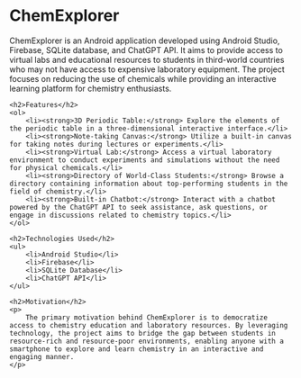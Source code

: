 <!DOCTYPE html>
<html lang="en">
<head>
    <meta charset="UTF-8">
    <meta name="viewport" content="width=device-width, initial-scale=1.0">
    <title>ChemExplorer Project</title>
</head>
<body>
    <h1>ChemExplorer</h1>
    <p>
        ChemExplorer is an Android application developed using Android Studio, Firebase, SQLite database, and ChatGPT API. It aims to provide access to virtual labs and educational resources to students in third-world countries who may not have access to expensive laboratory equipment. The project focuses on reducing the use of chemicals while providing an interactive learning platform for chemistry enthusiasts.
    </p>
    
    <h2>Features</h2>
    <ol>
        <li><strong>3D Periodic Table:</strong> Explore the elements of the periodic table in a three-dimensional interactive interface.</li>
        <li><strong>Note-taking Canvas:</strong> Utilize a built-in canvas for taking notes during lectures or experiments.</li>
        <li><strong>Virtual Lab:</strong> Access a virtual laboratory environment to conduct experiments and simulations without the need for physical chemicals.</li>
        <li><strong>Directory of World-Class Students:</strong> Browse a directory containing information about top-performing students in the field of chemistry.</li>
        <li><strong>Built-in Chatbot:</strong> Interact with a chatbot powered by the ChatGPT API to seek assistance, ask questions, or engage in discussions related to chemistry topics.</li>
    </ol>
    
    <h2>Technologies Used</h2>
    <ul>
        <li>Android Studio</li>
        <li>Firebase</li>
        <li>SQLite Database</li>
        <li>ChatGPT API</li>
    </ul>
    
    <h2>Motivation</h2>
    <p>
        The primary motivation behind ChemExplorer is to democratize access to chemistry education and laboratory resources. By leveraging technology, the project aims to bridge the gap between students in resource-rich and resource-poor environments, enabling anyone with a smartphone to explore and learn chemistry in an interactive and engaging manner.
    </p>
</body>
</html>
